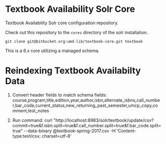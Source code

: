 Textbook Availability Solr Core
=================

Textbook Availability Solr core configuration repository.


Check out this repository to the `cores` directory of the solr installation.

```
git clone git@bitbucket.org:umd-lib/textbook-core.git textbook
```

This is a 6.x core utilizing a managed schema.

Reindexing Textbook Availabilty Data
=======================
1. Convert header fields to match schema fields:
course,program,title,edition,year,author,isbn,alternate_isbns,call_number,bar_code,current_status,new_returning_past_semester,umcp_copy,comment,test_notes

2. Run command:
curl "http://localhost:8983/solr/textbook/update/csv?commit=true&f.isbn.split=true&f.call_number.split=true&f.bar_code.split=true" --data-binary @textbook-spring-2017.csv -H 'Content-type:text/csv; charset=utf-8'